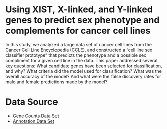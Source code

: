 # Using XIST, X-linked, and Y-linked genes to predict sex phenotype and complements for cancer cell lines
In this study, we analyzed a large data set of cancer cell lines from the Cancer Cell Line Encyclopedia ([CCLE](https://sites.broadinstitute.org/ccle/)), and constructed a “cell line sex classifier prototype” that predicts the phenotype and a possible sex compliment for a given cell line in the data. This paper addressed several key questions: What candidate genes have been selected for classification, and why? What criteria did the model used for classification? What was the overall accuracy of the model? And what were the false discovery rates for male and female predictions made by the model?

# Data Source
- [Gene Counts Data Set](https://depmap.org/portal/download/all/?releasename=CCLE+2019&filename=CCLE_RNAseq_genes_counts_20180929.gct.gz)
- [Annotation Data Set](https://depmap.org/portal/download/all/?releasename=CCLE+2019&filename=Cell_lines_annotations_20181226.txt)
